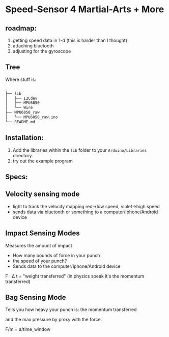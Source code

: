 Speed-Sensor 4 Martial-Arts + More
====

roadmap:
--------

1. getting speed data in 1-d (this is harder than I thought)
2. attaching bluetooth
3. adjusting for the gyroscope

Tree
----

Where stuff is:

```bash
.
├── lib
│   ├── I2Cdev
│   ├── MPU6050
│   └── Wire
├── MPU6050_raw
│   └── MPU6050_raw.ino
└── README.md
```


Installation:
-------------

1. Add the libraries within the `lib` folder to your `Arduino/Libraries` directory.
2. try out the example program


Specs:
------

## Velocity sensing mode

* light to track the velocity mapping red->low speed, violet->high speed
* sends data via bluetooth or something to a computer/Iphone/Android device

## Impact Sensing Modes

Measures the amount of impact

* How many pounds of force in your punch
* the speed of your punch?
* Sends data to the computer/Iphone/Android device

F &middot; &Delta; t = "weight transferred" (in physics speak it's the momentum transferred)

## Bag Sensing Mode

Tells you how heavy your punch is: the momentum transferred

and the max pressure by proxy with the force.


F/m = a/time_window



